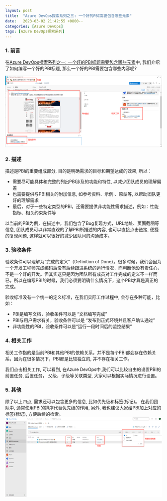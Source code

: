 ```yaml
---
layout: post
title:  "Azure DevOps探索系列之三: 一个好的PBI需要包含哪些元素"
date:   2023-03-02 21:42:55 +0800--
categories: [Azure DevOps]
tags: [Azure DevOps探索系列]  
---
```


### 1. 前言

在[Azure DevOps探索系列之一: 一个好的PBI标题需要包含哪些元素](/2022/12/10/AzureDevOpsBacklogs-WhatShouldPBIInclude/)中, 我们介绍了如何编写一个好的PBI标题, 那么一个好的PBI需要包含哪些内容呢?

![PBI](/assets/imgs/AzureDevOpsPBI01.png)

### 2. 描述

描述是PBI的重要组成部分, 目的是明确需求的目标和期望达成的效果, 所以：

- 需要尽可能具体和完整的列出PBI涉及的功能和特性, 以减少团队成员的理解偏差
- 也需要提供与PBI相关的附加信息, 如参考资料、示例 、原型等, 以帮助团队更好的理解需求
- 最后，对于一些特定类型的PBI，还需要提供非功能性需求描述，例如：性能指标、相关约束条件等

以当前的PBI为例，在描述中，我们包含了Bug复现方式，URL地址、页面截图等信息, 团队成员可以非常直观的了解PBI所描述的内容, 也可以直接点击链接, 便捷的复现问题, 这样就可以很好的减少团队间的沟通成本。

### 3. 验收条件

验收条件可以理解为“完成的定义”（Definition of Done）。很多时候，我们会因为一个开发工程师完成编码后没有后续跟进系统的运行情况，而判断他没有责任心，不是一个好的开发。但其实这只是因为团队所有成员对工作完成的定义不一样而已。所以在编写PBI的时候，我们必须要明确什么情况下，这个PBI才算是真正的完成。

验收标准没有一个统一的定义标准，在我们实际工作过程中, 会存在多种可能，比如：

- PBI是编写文档，验收条件可以是 “文档编写完成”
- PBI与用户需求有关，验收条件可以是 “发布到正式环境并且客户确认通过”
- 非功能性的PBI，验收条件可以是“运行一段时间后的监控结果”

### 4. 相关工作

相关工作指的是当前PBI和其他PBI的依赖关系，并不是每个PBI都会存在依赖关系，因为在很多情况下，PBI都是比较独立的, 并不存在相关工作。

我们点击相关工作, 可以看到, 在Azure DevOps中,我们可以比较自由的设置PBI的前置任务, 后置任务， 父级，子级等关联类型, 大家可以根据实际情况进行设置。

### 5. 其他

除了以上四点, 需求还可以包含更多的信息, 比如优先级和标签(标记)。 在我们团队中, 通常使用PBI的排序代替优先级的作用, 另外, 我也建议大家给PBI加上对应的标签(标记), 方便后续的检索。
![PBI](/assets/imgs/AzureDevOpsPBI02.png)